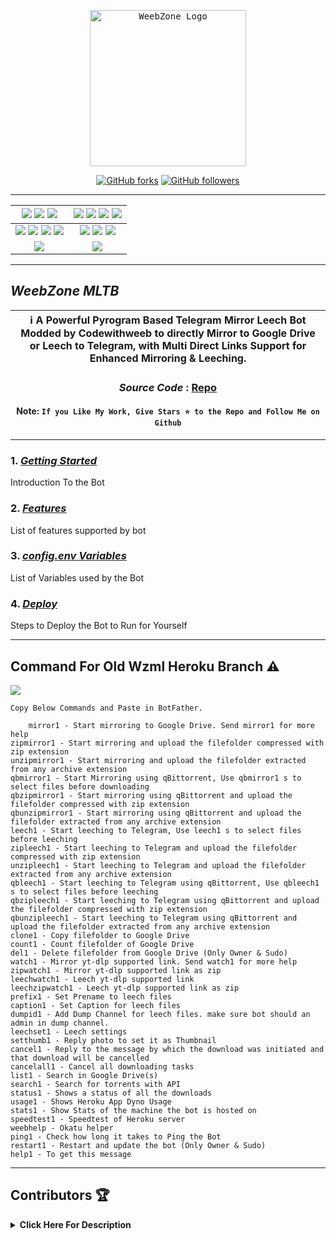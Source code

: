 <p align="center">
    <a href="https://github.com/weebzone/WZML">
        <kbd>
            <img width="250" src="https://telegra.ph/file/496644cbabaeb916e3616.png" alt="WeebZone Logo">
        </kbd>
    </a>
</p>

<p align="center">
<div align=center>

[![GitHub forks](https://img.shields.io/github/forks/weebzone/WZML?style=social)](https://github.com/weebzone/WZML/fork)
[![GitHub followers](https://img.shields.io/github/followers/weebzone?style=social&label=weebzone%20Followers)](https://github.com/weebzone)

----

[![](https://img.shields.io/github/repo-size/weebzone/WZML?color=green&label=Repo%20Size&labelColor=292c3b)](#) [![](https://img.shields.io/github/commit-activity/m/weebzone/WZML?logo=github&labelColor=292c3b&label=Github%20Commits)](#) [![](https://img.shields.io/github/license/weebzone/WZML?style=flat&label=License&labelColor=292c3b)](#)|[![](https://img.shields.io/github/issues-raw/weebzone/WZML?style=flat&label=Open%20Issues&labelColor=292c3b)](#) [![](https://img.shields.io/github/issues-closed-raw/weebzone/WZML?style=flat&label=Closed%20Issues&labelColor=292c3b)](#) [![](https://img.shields.io/github/issues-pr-raw/weebzone/WZML?style=flat&label=Open%20Pull%20Requests&labelColor=292c3b)](#) [![](https://img.shields.io/github/issues-pr-closed-raw/weebzone/WZML?style=flat&label=Closed%20Pull%20Requests&labelColor=292c3b)](#)
:---:|:---:|
[![](https://img.shields.io/github/languages/count/weebzone/WZML?style=flat&label=Total%20Languages&labelColor=292c3b&color=blueviolet)](#) [![](https://img.shields.io/github/languages/top/weebzone/WZML?style=flat&logo=python&labelColor=292c3b)](#) [![](https://img.shields.io/github/last-commit/weebzone/WZML?style=flat&label=Last%20Commit&labelColor=292c3b&color=important)](#) [![](https://badgen.net/github/branches/weebzone/WZML?label=Total%20Branches&labelColor=292c3b)](#)|[![](https://img.shields.io/github/forks/weebzone/WZML?style=flat&logo=github&label=Forks&labelColor=292c3b&color=critical)](#) [![](https://img.shields.io/github/stars/weebzone/WZML?style=flat&logo=github&label=Stars&labelColor=292c3b&color=yellow)](#) [![](https://badgen.net/docker/pulls/codewithweeb/weebzone?icon=docker&label=Pulls&labelColor=292c3b&color=blue)](#)
[![](https://img.shields.io/badge/Telegram%20Channel-Join-9cf?style=for-the-badge&logo=telegram&logoColor=blue&style=flat&labelColor=292c3b)](https://t.me/WeebZone_updates) |[![](https://img.shields.io/badge/Support%20Group-Join-9cf?style=for-the-badge&logo=telegram&logoColor=blue&style=flat&labelColor=292c3b)](https://t.me/WeebZ) |

</div>

----

## ***WeebZone MLTB***

<div align=center>

ℹ️ A Powerful Pyrogram Based Telegram Mirror Leech Bot Modded by Codewithweeb to directly Mirror to Google Drive or Leech to Telegram, with Multi Direct Links Support for Enhanced Mirroring & Leeching.|
---|
    
### ***Source Code*** : [Repo](https://github.com/weebzone/WZML)

#### Note: `If you Like My Work, Give Stars ⭐ to the Repo and Follow Me on Github`
    
----
</div>
</p>

### 1. [***Getting Started***](https://github.com/weebzone/WZML/wiki/Getting-Started)
Introduction To the Bot

### 2. [***Features***](https://github.com/weebzone/WZML/wiki/Features)
List of features supported by bot

### 3. [***config.env Variables***](https://github.com/weebzone/WZML/wiki/Setting-up-the-config.env-file)
List of Variables used by the Bot

### 4. [***Deploy***](https://github.com/weebzone/WZML/wiki/Deployment)
Steps to Deploy the Bot to Run for Yourself

---

## Command For Old Wzml Heroku Branch ⚠️

[![](https://www.gnu.org/graphics/gplv3-with-text-136x68.png)](https://www.gnu.org/licenses/gpl-3.0.html)

```text
Copy Below Commands and Paste in BotFather.

    mirror1 - Start mirroring to Google Drive. Send mirror1 for more help 
zipmirror1 - Start mirroring and upload the filefolder compressed with zip extension
unzipmirror1 - Start mirroring and upload the filefolder extracted from any archive extension 
qbmirror1 - Start Mirroring using qBittorrent, Use qbmirror1 s to select files before downloading 
qbzipmirror1 - Start mirroring using qBittorrent and upload the filefolder compressed with zip extension 
qbunzipmirror1 - Start mirroring using qBittorrent and upload the filefolder extracted from any archive extension 
leech1 - Start leeching to Telegram, Use leech1 s to select files before leeching 
zipleech1 - Start leeching to Telegram and upload the filefolder compressed with zip extension 
unzipleech1 - Start leeching to Telegram and upload the filefolder extracted from any archive extension 
qbleech1 - Start leeching to Telegram using qBittorrent, Use qbleech1 s to select files before leeching 
qbzipleech1 - Start leeching to Telegram using qBittorrent and upload the filefolder compressed with zip extension 
qbunzipleech1 - Start leeching to Telegram using qBittorrent and upload the filefolder extracted from any archive extension 
clone1 - Copy filefolder to Google Drive 
count1 - Count filefolder of Google Drive 
del1 - Delete filefolder from Google Drive (Only Owner & Sudo) 
watch1 - Mirror yt-dlp supported link. Send watch1 for more help 
zipwatch1 - Mirror yt-dlp supported link as zip 
leechwatch1 - Leech yt-dlp supported link 
leechzipwatch1 - Leech yt-dlp supported link as zip 
prefix1 - Set Prename to leech files 
caption1 - Set Caption for leech files 
dumpid1 - Add Dump Channel for leech files. make sure bot should an admin in dump channel. 
leechset1 - Leech settings 
setthumb1 - Reply photo to set it as Thumbnail 
cancel1 - Reply to the message by which the download was initiated and that download will be cancelled 
cancelall1 - Cancel all downloading tasks 
list1 - Search in Google Drive(s) 
search1 - Search for torrents with API 
status1 - Shows a status of all the downloads 
usage1 - Shows Heroku App Dyno Usage 
stats1 - Show Stats of the machine the bot is hosted on 
speedtest1 - Speedtest of Heroku server 
weebhelp - Okatu helper
ping1 - Check how long it takes to Ping the Bot 
restart1 - Restart and update the bot (Only Owner & Sudo) 
help1 - To get this message
```

---

## Contributors 🏆
<details>
    <summary><b>Click Here For Description</b></summary>

|![](https://avatars.githubusercontent.com/u/113664541)|![](https://avatars.githubusercontent.com/u/77075674)|![](https://avatars.githubusercontent.com/u/94453305)|![](https://avatars.githubusercontent.com/u/56303690)|![](https://avatars.githubusercontent.com/u/91935990)|![](https://avatars.githubusercontent.com/u/80155750)|
|---|---|---|---|---|---|
|[`CodeWithWeeb`](https://github.com/weebzone)|[`Anasty17`](https://github.com/anasty17)|[`Ajay Choudhary`](https://github.com/ajay0916) |[`Arshsisodiya`](https://github.com/arshsisodiya/helios-mirror) |[`ToxyTech`](https://github.com/dipeshpatil123)|[`MysterySD`](https://github.com/5MysterySD)|
| `me` add modules and fixes & many more|Base Repo|For suggestion & fixing| For there BOT_PM and LOG feature| For Task Limit| For Help and PIXIBAY Support|

</details>
